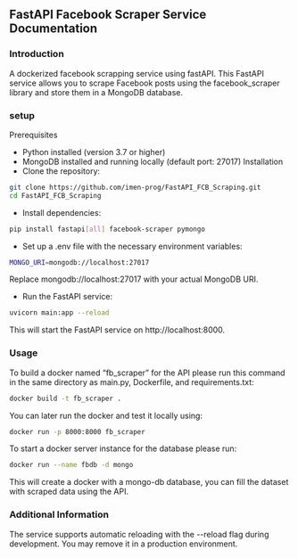## FastAPI Facebook Scraper Service Documentation

### Introduction
A dockerized facebook scrapping service using fastAPI.
This FastAPI service allows you to scrape Facebook posts using the facebook_scraper library and store them in a MongoDB database.
### setup
Prerequisites
* Python installed (version 3.7 or higher)
* MongoDB installed and running locally (default port: 27017)
Installation
* Clone the repository:
```bash
git clone https://github.com/imen-prog/FastAPI_FCB_Scraping.git
cd FastAPI_FCB_Scraping
```
* Install dependencies:
```bash
pip install fastapi[all] facebook-scraper pymongo
```
* Set up a .env file with the necessary environment variables:
```bash
MONGO_URI=mongodb://localhost:27017
```
Replace mongodb://localhost:27017 with your actual MongoDB URI.

* Run the FastAPI service:
```bash
uvicorn main:app --reload
```
This will start the FastAPI service on http://localhost:8000.
### Usage
To build a docker named “fb_scraper” for the API please run this command in the same directory as main.py, Dockerfile, and requirements.txt:
```bash
docker build -t fb_scraper .
```
You can later run the docker and test it locally using:
```bash
docker run -p 8000:8000 fb_scraper
```
To start a docker server instance for the database please run:
```bash
docker run --name fbdb -d mongo
```
This will create a docker with a mongo-db database, you can fill the dataset with scraped data using the API. 

### Additional Information
The service supports automatic reloading with the --reload flag during development. You may remove it in a production environment.


